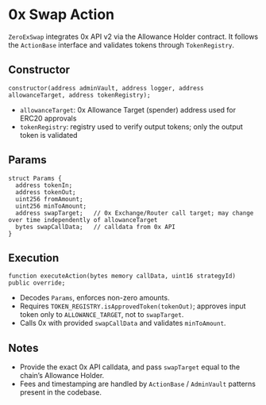 # 0x Swap Action

`ZeroExSwap` integrates 0x API v2 via the Allowance Holder contract. It follows
the `ActionBase` interface and validates tokens through `TokenRegistry`.

## Constructor

```solidity
constructor(address adminVault, address logger, address allowanceTarget, address tokenRegistry);
```

- `allowanceTarget`: 0x Allowance Target (spender) address used for ERC20 approvals
- `tokenRegistry`: registry used to verify output tokens; only the output token is validated

## Params

```solidity
struct Params {
  address tokenIn;
  address tokenOut;
  uint256 fromAmount;
  uint256 minToAmount;
  address swapTarget;   // 0x Exchange/Router call target; may change over time independently of allowanceTarget
  bytes swapCallData;   // calldata from 0x API
}
```

## Execution

```solidity
function executeAction(bytes memory callData, uint16 strategyId) public override;
```

- Decodes `Params`, enforces non-zero amounts.
- Requires `TOKEN_REGISTRY.isApprovedToken(tokenOut)`; approves input token only to `ALLOWANCE_TARGET`, not to `swapTarget`. 
- Calls 0x with provided `swapCallData` and validates `minToAmount`.

## Notes

- Provide the exact 0x API calldata, and pass `swapTarget` equal to the chain’s
  Allowance Holder.
- Fees and timestamping are handled by `ActionBase` / `AdminVault` patterns
  present in the codebase.
